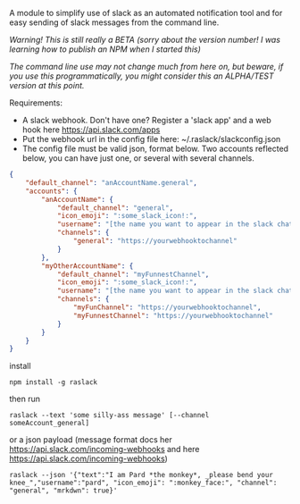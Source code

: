 A module to simplify use of slack as an automated notification tool and for easy sending of slack messages from the command line.

_Warning!_
_This is still really a BETA (sorry about the version number! I was learning how to publish an NPM when I started this)_

_The command line use may not change much from here on, but beware, if you use this programmatically, you might consider this an ALPHA/TEST version at this point._

Requirements:

* A slack webhook. Don't have one? Register a 'slack app' and a web hook here https://api.slack.com/apps
* Put the webhook url in the config file here: ~/.raslack/slackconfig.json
* The config file must be valid json, format below. Two accounts reflected below, you can have just one, or several with several channels.

```json
{
    "default_channel": "anAccountName.general",
    "accounts": {
        "anAccountName": {
            "default_channel": "general",
            "icon_emoji": ":some_slack_icon!:",
            "username": "[the name you want to appear in the slack chat, you choose!]",
            "channels": {
                "general": "https://yourwebhooktochannel"
            }
        },
        "myOtherAccountName": {
            "default_channel": "myFunnestChannel",
            "icon_emoji": ":some_slack_icon!:",
            "username": "[the name you want to appear in the slack chat, you choose!]",
            "channels": {
                "myFunChannel": "https://yourwebhooktochannel",
                "myFunnestChannel": "https://yourwebhooktochannel"
            }
        }
    }
}
```

install

`npm install -g raslack`

then run

`raslack --text 'some silly-ass message' [--channel someAccount_general]`

or a json payload (message format docs her https://api.slack.com/incoming-webhooks and here https://api.slack.com/incoming-webhooks)

`raslack --json '{"text":"I am Pard *the monkey*, _please bend your knee_","username":"pard", "icon_emoji": ":monkey_face:", "channel": "general", "mrkdwn": true}'`
